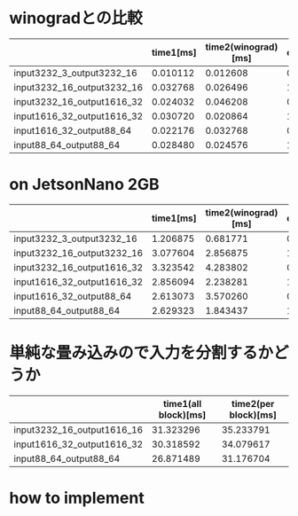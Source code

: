 
# winogradとの比較
| | time1[ms] | time2(winograd)[ms] | elapsed_time_ms1/elapsed_time_ms2 |
| ---- | ---- | ---- | ---- |
| input3232_3_output3232_16 | 0.010112 | 0.012608 | 0.802030 |
| input3232_16_output3232_16 | 0.032768 | 0.026496 | 1.236715 |
| input3232_16_output1616_32 | 0.024032 | 0.046208 | 0.686169 |
| input1616_32_output1616_32 | 0.030720 | 0.020864 | 1.472393 |
| input1616_32_output88_64 | 0.022176 | 0.032768 | 0.676758 |
| input88_64_output88_64 | 0.028480 | 0.024576 | 1.158854 |


# on JetsonNano 2GB
| | time1[ms] | time2(winograd)[ms] | elapsed_time_ms1/elapsed_time_ms2 |
| ---- | ---- | ---- | ---- |
| input3232_3_output3232_16 | 1.206875 | 0.681771 | 0.564906 |
| input3232_16_output3232_16 | 3.077604 | 2.856875 | 1.077262 |
| input3232_16_output1616_32 | 3.323542 | 4.283802 | 0.782452 |
| input1616_32_output1616_32 | 2.856094 | 2.238281 | 1.276021 |
| input1616_32_output88_64 | 2.613073 | 3.570260 | 0.731900 |
| input88_64_output88_64 | 2.629323 | 1.843437 | 1.426316 |

# 単純な畳み込みので入力を分割するかどうか
| | time1(all block)[ms] | time2(per block)[ms] |
| ---- | ---- | ---- |
| input3232_16_output1616_16 | 31.323296 | 35.233791 |
| input1616_32_output1616_32 | 30.318592 | 34.079617 |
| input88_64_output88_64 | 26.871489 | 31.176704 |


# how to implement